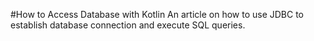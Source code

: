 #How to Access Database with Kotlin
An article on how to use JDBC to establish database 
connection and execute SQL queries.  